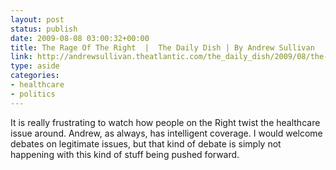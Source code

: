 ```yaml
---
layout: post
status: publish
date: 2009-08-08 03:00:32+00:00
title: The Rage Of The Right  |  The Daily Dish | By Andrew Sullivan
link: http://andrewsullivan.theatlantic.com/the_daily_dish/2009/08/the-rage-of-the-right.html
type: aside
categories:
- healthcare
- politics
---
```


It is really frustrating to watch how people on the Right twist the healthcare issue around. Andrew, as always, has intelligent coverage. I would welcome debates on legitimate issues, but that kind of debate is simply not happening with this kind of stuff being pushed forward.
